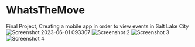 # WhatsTheMove
Final Project, Creating a mobile app in order to view events in Salt Lake City
![Screenshot 2023-06-01 093307](https://github.com/Lissetx/WhatsTheMove/assets/98356241/3df4f311-51be-457a-9d51-3fa2e800f5d7)
![Screenshot 2](https://github.com/Lissetx/WhatsTheMove/assets/98356241/bd31c4f8-3ac7-43d9-9a57-52fb02ad3001)
![Screenshot 3](https://github.com/Lissetx/WhatsTheMove/assets/98356241/ca492702-c67d-494c-83b0-3c9341462878)
![Screenshot 4](https://github.com/Lissetx/WhatsTheMove/assets/98356241/19bc5d90-a444-42c5-9c83-0079941ec727)
